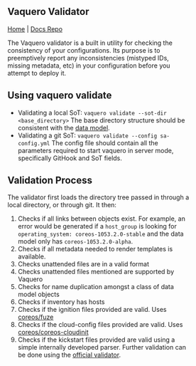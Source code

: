 <head>
            <meta charset="UTF-8">
            <!--[if IE]><meta http-equiv="X-UA-Compatible" content="IE=edge"><![endif]-->
            <meta name="viewport" content="width=device-width, initial-scale=1.0">
            <title>Vaquero Validator</title>
            <link rel="stylesheet" type="text/css" href="../doc.css">
            <link rel="stylesheet" href="https://fonts.googleapis.com/css?family=Open+Sans:300,300italic,400,400italic,600,600italic%7CNoto+Serif:400,400italic,700,700italic%7CDroid+Sans+Mono:400">
            <style>
                .markdown-body {
                    box-sizing: border-box;
                    min-width: 200px;
                    max-width: 980px;
                    margin: 0 auto;
                    padding: 45px;
                }
            </style>
</head><article class="markdown-body">

# Vaquero Validator

[Home](https://ciscocloud.github.io/vaquero-docs/) | [Docs Repo](https://github.com/CiscoCloud/vaquero-docs/tree/master)

The Vaquero validator is a built in utility for checking the consistency of your configurations. Its purpose is to preemptively report any inconsistencies (mistyped IDs, missing metadata, etc) in your configuration before you attempt to deploy it.

## Using vaquero validate

- Validating a local SoT: `vaquero validate --sot-dir <base_directory>` The base directory structure should be consistent with the [data model](data-model-howto.html).
- Validating a git SoT: `vaquero validate --config sa-config.yml` The config file should contain all the parameters required to start vaquero in server mode, specifically GitHook and SoT fields.

## Validation Process

The validator first loads the directory tree passed in through a local directory, or through git. It then:

1. Checks if all links between objects exist. For example, an error would be generated if a `host_group` is looking for `operating_system: coreos-1053.2.0-stable` and the data model only has `coreos-1053.2.0-alpha`.
2. Checks if all metadata needed to render templates is available.
3. Checks unattended files are in a valid format
4. Checks unattended files mentioned are supported by Vaquero
5. Checks for name duplication amongst a class of data model objects
6. Checks if inventory has hosts
7. Checks if the ignition files provided are valid. Uses [coreos/fuze](https://github.com/coreos/fuze/tree/master/config)
8. Checks if the cloud-config files provided are valid. Uses [coreos/coreos-cloudinit](github.com/coreos/coreos-cloudinit/config)
9. Checks if the kickstart files provided are valid using a simple internally developed parser. Further validation can be done using the [official validator](http://fedoraproject.org/wiki/Pykickstart).
